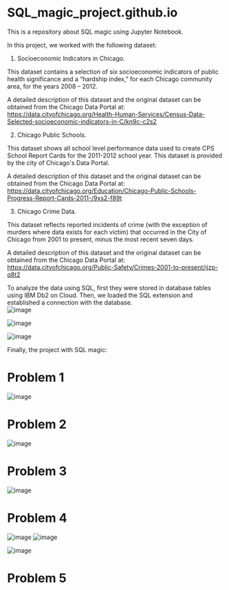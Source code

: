 # SQL_magic_project.github.io
This is a repository about SQL magic using Jupyter Notebook.

In this project, we worked with the following dataset:

1. Socioeconomic Indicators in Chicago. 

This dataset contains a selection of six socioeconomic indicators of public health significance and a “hardship index,” for each Chicago community area, for the years 2008 – 2012.

A detailed description of this dataset and the original dataset can be obtained from the Chicago Data Portal at: https://data.cityofchicago.org/Health-Human-Services/Census-Data-Selected-socioeconomic-indicators-in-C/kn9c-c2s2

2. Chicago Public Schools.

This dataset shows all school level performance data used to create CPS School Report Cards for the 2011-2012 school year. This dataset is provided by the city of Chicago's Data Portal.

A detailed description of this dataset and the original dataset can be obtained from the Chicago Data Portal at: https://data.cityofchicago.org/Education/Chicago-Public-Schools-Progress-Report-Cards-2011-/9xs2-f89t

3. Chicago Crime Data.

This dataset reflects reported incidents of crime (with the exception of murders where data exists for each victim) that occurred in the City of Chicago from 2001 to present, minus the most recent seven days.

A detailed description of this dataset and the original dataset can be obtained from the Chicago Data Portal at: https://data.cityofchicago.org/Public-Safety/Crimes-2001-to-present/ijzp-q8t2

To analyze the data using SQL, first they were stored in database tables using IBM Db2 on Cloud. Then, we loaded the SQL extension and established a connection with the database.  
![image](https://user-images.githubusercontent.com/81119854/126712206-850372a8-5779-4d92-b6f2-4356244d24c6.png)

![image](https://user-images.githubusercontent.com/81119854/126712258-730e9557-c913-4870-9e6d-f3dc4a560e92.png)

![image](https://user-images.githubusercontent.com/81119854/126712293-1634b264-e6e7-4c5c-98d4-3fdb3914e13b.png)

Finally, the project with SQL magic:

# Problem 1

![image](https://user-images.githubusercontent.com/81119854/126712628-8f47f8df-7974-40c3-aecf-8ad94e8f861f.png)

# Problem 2 

![image](https://user-images.githubusercontent.com/81119854/126712718-2e08aa38-735d-4d46-8f46-b41e8e4d1590.png)

# Problem 3 

![image](https://user-images.githubusercontent.com/81119854/126712760-348a780f-dd08-4e4d-90e5-23ba1910fefa.png)

# Problem 4

![image](https://user-images.githubusercontent.com/81119854/126712822-5ca46562-de25-47e3-ad69-d759ef211ae4.png)
![image](https://user-images.githubusercontent.com/81119854/126712846-21897507-87c5-482e-baeb-b635a72aad70.png)

![image](https://user-images.githubusercontent.com/81119854/126712871-bf68177a-dcb8-46c8-853c-cae965722df3.png)

# Problem 5


